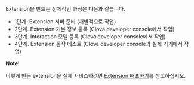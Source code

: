 Extension을 만드는 전체적인 과정은 다음과 같습니다.
* 1단계. Extension 서버 준비 (개별적으로 작업)
* 2단계. Extension 기본 정보 등록 (Clova developer console에서 작업)
* 3단계. Interaction 모델 등록 (Clova developer console에서 작업)
* 4단계. Extension 동작 테스트 (Clova developer console과 실제 기기에서 작업)

<div class="note">
  <p><strong>Note!</strong></p>
  <p>이렇게 만든 extension을 실제 서비스하려면 <a href="/DevConsole/Guides/CEK/Deploy_Extension.md">Extension 배포하기</a>를 참고하십시오.</p>
</div>
